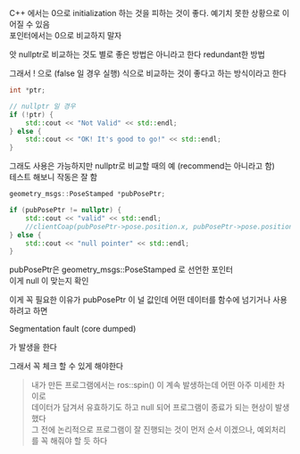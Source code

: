 C++ 에서는 0으로 initialization 하는 것을 피하는 것이 좋다. 예기치 못한 상황으로 이어질 수 있음  
포인터에서는 0으로 비교하지 말자  

앗 nullptr로 비교하는 것도 별로 좋은 방법은 아니라고 한다 redundant한 방법  

그래서 ! 으로 (false 일 경우 실행) 식으로 비교하는 것이 좋다고 하는 방식이라고 한다  

```cpp
int *ptr;

// nullptr 일 경우
if (!ptr) {
    std::cout << "Not Valid" << std::endl;
} else {
    std::cout << "OK! It's good to go!" << std::endl;
}
```


그래도 사용은 가능하지만 nullptr로 비교할 때의 예 (recommend는 아니라고 함)   
테스트 해보니 작동은 잘 함  

```cpp
geometry_msgs::PoseStamped *pubPosePtr;

if (pubPosePtr != nullptr) {
    std::cout << "valid" << std::endl;
    //clientCoap(pubPosePtr->pose.position.x, pubPosePtr->pose.position.y, this->macAddress);
} else {
    std::cout << "null pointer" << std::endl;
}
```

pubPosePtr은 geometry_msgs::PoseStamped 로 선언한 포인터   
이게 null 이 맞는지 확인  

이게 꼭 필요한 이유가 pubPosePtr 이 널 값인데 어떤 데이터를 함수에 넘기거나 사용하려고 하면  

Segmentation fault (core dumped)

가 발생을 한다  

그래서 꼭 체크 할 수 있게 해야한다  



> 내가 만든 프로그램에서는 ros::spin() 이 계속 발생하는데 어떤 아주 미세한 차이로  
데이터가 담겨서 유효하기도 하고 null 되어 프로그램이 종료가 되는 현상이 발생했다  
그 전에 논리적으로 프로그램이 잘 진행되는 것이 먼저 순서 이겠으나, 예외처리를 꼭 해줘야 할 듯 하다  

